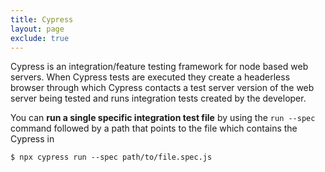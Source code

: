 ```yaml
---
title: Cypress
layout: page
exclude: true
---
```

Cypress is an integration/feature testing framework for node based web servers. When Cypress tests are executed they create a headerless browser through which Cypress contacts a test server version of the web server being tested and runs integration tests created by the developer.

You can **run a single specific integration test file** by using the `run --spec` command followed by a path that points to the file which contains the Cypress in
```
$ npx cypress run --spec path/to/file.spec.js
```
<!--stackedit_data:
eyJoaXN0b3J5IjpbLTgzODM5OTQwNV19
-->